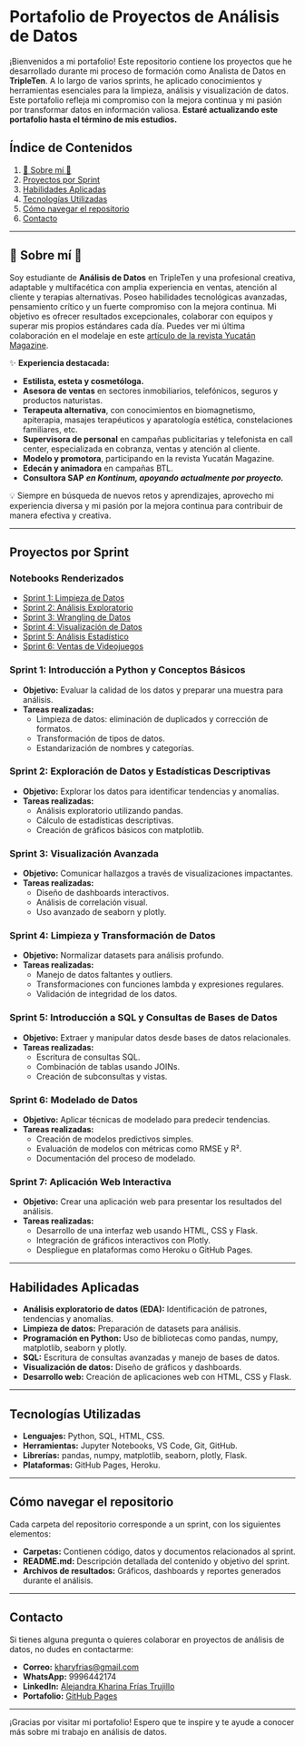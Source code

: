 # Portafolio de Proyectos de Análisis de Datos

¡Bienvenidos a mi portafolio! Este repositorio contiene los proyectos que he desarrollado durante mi proceso de formación como Analista de Datos en **TripleTen**. A lo largo de varios sprints, he aplicado conocimientos y herramientas esenciales para la limpieza, análisis y visualización de datos. Este portafolio refleja mi compromiso con la mejora continua y mi pasión por transformar datos en información valiosa. **Estaré actualizando este portafolio hasta el término de mis estudios.**

## Índice de Contenidos

1. [🌟 Sobre mí 🌟](#sobre-mí)
2. [Proyectos por Sprint](#proyectos-por-sprint)
3. [Habilidades Aplicadas](#habilidades-aplicadas)
4. [Tecnologías Utilizadas](#tecnologías-utilizadas)
5. [Cómo navegar el repositorio](#cómo-navegar-el-repositorio)
6. [Contacto](#contacto)

---

## 🌟 Sobre mí 🌟

Soy estudiante de **Análisis de Datos** en TripleTen y una profesional creativa, adaptable y multifacética con amplia experiencia en ventas, atención al cliente y terapias alternativas. Poseo habilidades tecnológicas avanzadas, pensamiento crítico y un fuerte compromiso con la mejora continua. Mi objetivo es ofrecer resultados excepcionales, colaborar con equipos y superar mis propios estándares cada día. Puedes ver mi última colaboración en el modelaje en este [artículo de la revista Yucatán Magazine](https://yucatanmagazine.com/marcelo-chic-spring-2025-collection/).

✨ **Experiencia destacada:**

- **Estilista, esteta y cosmetóloga.**
- **Asesora de ventas** en sectores inmobiliarios, telefónicos, seguros y productos naturistas.
- **Terapeuta alternativa**, con conocimientos en biomagnetismo, apiterapia, masajes terapéuticos y aparatología estética, constelaciones familiares, etc.
- **Supervisora de personal** en campañas publicitarias y telefonista en call center, especializada en cobranza, ventas y atención al cliente.
- **Modelo y promotora**, participando en la revista Yucatán Magazine.
- **Edecán y animadora** en campañas BTL.
- **Consultora SAP** ***en Kontinum, apoyando actualmente por proyecto.***

💡 Siempre en búsqueda de nuevos retos y aprendizajes, aprovecho mi experiencia diversa y mi pasión por la mejora continua para contribuir de manera efectiva y creativa.

---

## Proyectos por Sprint

### **Notebooks Renderizados**

- [Sprint 1: Limpieza de Datos](https://nbviewer.org/github/AlejandraKharina/portafolio_alejandra_frias.io/blob/main/sprint1_cleaning/data_cleaning_sprint1.ipynb)
- [Sprint 2: Análisis Exploratorio](https://nbviewer.org/github/AlejandraKharina/portafolio_alejandra_frias.io/blob/main/sprint2_exploratory/eda_sprint2.ipynb)
- [Sprint 3: Wrangling de Datos](https://nbviewer.org/github/AlejandraKharina/portafolio_alejandra_frias.io/blob/main/sprint3_data_wrangling/wrangling_sprint3.ipynb)
- [Sprint 4: Visualización de Datos](https://nbviewer.org/github/AlejandraKharina/portafolio_alejandra_frias.io/blob/main/sprint4_visualization/instacart_visualization_sprint4.ipynb)
- [Sprint 5: Análisis Estadístico](https://nbviewer.org/github/AlejandraKharina/portafolio_alejandra_frias.io/blob/main/sprint5_statistical/statistical_analysis_sprint5.ipynb)
- [Sprint 6: Ventas de Videojuegos](https://nbviewer.org/github/AlejandraKharina/portafolio_alejandra_frias.io/blob/main/sprint6_video_games_sales/video_games_sales_analysis_sprint6.ipynb)


### **Sprint 1: Introducción a Python y Conceptos Básicos**
- **Objetivo:** Evaluar la calidad de los datos y preparar una muestra para análisis.
- **Tareas realizadas:**
  - Limpieza de datos: eliminación de duplicados y corrección de formatos.
  - Transformación de tipos de datos.
  - Estandarización de nombres y categorías.

### **Sprint 2: Exploración de Datos y Estadísticas Descriptivas**
- **Objetivo:** Explorar los datos para identificar tendencias y anomalías.
- **Tareas realizadas:**
  - Análisis exploratorio utilizando pandas.
  - Cálculo de estadísticas descriptivas.
  - Creación de gráficos básicos con matplotlib.

### **Sprint 3: Visualización Avanzada**
- **Objetivo:** Comunicar hallazgos a través de visualizaciones impactantes.
- **Tareas realizadas:**
  - Diseño de dashboards interactivos.
  - Análisis de correlación visual.
  - Uso avanzado de seaborn y plotly.

### **Sprint 4: Limpieza y Transformación de Datos**
- **Objetivo:** Normalizar datasets para análisis profundo.
- **Tareas realizadas:**
  - Manejo de datos faltantes y outliers.
  - Transformaciones con funciones lambda y expresiones regulares.
  - Validación de integridad de los datos.

### **Sprint 5: Introducción a SQL y Consultas de Bases de Datos**
- **Objetivo:** Extraer y manipular datos desde bases de datos relacionales.
- **Tareas realizadas:**
  - Escritura de consultas SQL.
  - Combinación de tablas usando JOINs.
  - Creación de subconsultas y vistas.

### **Sprint 6: Modelado de Datos**
- **Objetivo:** Aplicar técnicas de modelado para predecir tendencias.
- **Tareas realizadas:**
  - Creación de modelos predictivos simples.
  - Evaluación de modelos con métricas como RMSE y R².
  - Documentación del proceso de modelado.

### **Sprint 7: Aplicación Web Interactiva**
- **Objetivo:** Crear una aplicación web para presentar los resultados del análisis.
- **Tareas realizadas:**
  - Desarrollo de una interfaz web usando HTML, CSS y Flask.
  - Integración de gráficos interactivos con Plotly.
  - Despliegue en plataformas como Heroku o GitHub Pages.

---

## Habilidades Aplicadas

- **Análisis exploratorio de datos (EDA):** Identificación de patrones, tendencias y anomalías.
- **Limpieza de datos:** Preparación de datasets para análisis.
- **Programación en Python:** Uso de bibliotecas como pandas, numpy, matplotlib, seaborn y plotly.
- **SQL:** Escritura de consultas avanzadas y manejo de bases de datos.
- **Visualización de datos:** Diseño de gráficos y dashboards.
- **Desarrollo web:** Creación de aplicaciones web con HTML, CSS y Flask.

---

## Tecnologías Utilizadas

- **Lenguajes:** Python, SQL, HTML, CSS.
- **Herramientas:** Jupyter Notebooks, VS Code, Git, GitHub.
- **Librerías:** pandas, numpy, matplotlib, seaborn, plotly, Flask.
- **Plataformas:** GitHub Pages, Heroku.

---

## Cómo navegar el repositorio

Cada carpeta del repositorio corresponde a un sprint, con los siguientes elementos:

- **Carpetas:** Contienen código, datos y documentos relacionados al sprint.
- **README.md:** Descripción detallada del contenido y objetivo del sprint.
- **Archivos de resultados:** Gráficos, dashboards y reportes generados durante el análisis.

---

## Contacto

Si tienes alguna pregunta o quieres colaborar en proyectos de análisis de datos, no dudes en contactarme:

- **Correo:** kharyfrias@gmail.com  
- **WhatsApp:** 9996442174  
- **LinkedIn:** [Alejandra Kharina Frías Trujillo](https://www.linkedin.com/in/alejandra-kharina-fr%C3%ADas-trujillo-ba40a02ba?lipi=urn%3Ali%3Apage%3Ad_flagship3_profile_view_base_contact_details%3BEzEUUdqBSQ2GCVpHU2Djfg%3D%3D)  
- **Portafolio:** [GitHub Pages](https://alejandrakharina.github.io/portafolio_alejandra_frias.io/)

---

¡Gracias por visitar mi portafolio! Espero que te inspire y te ayude a conocer más sobre mi trabajo en análisis de datos.

